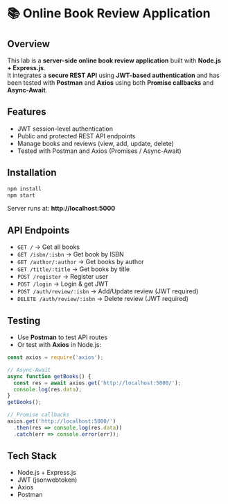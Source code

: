 # 📚 Online Book Review Application

## Overview
This lab is a **server-side online book review application** built with **Node.js + Express.js**.  
It integrates a **secure REST API** using **JWT-based authentication** and has been tested with **Postman** and **Axios** using both **Promise callbacks** and **Async-Await**.

## Features
- JWT session-level authentication
- Public and protected REST API endpoints
- Manage books and reviews (view, add, update, delete)
- Tested with Postman and Axios (Promises / Async-Await)

## Installation
```bash
npm install
npm start
```

Server runs at: **http://localhost:5000**

## API Endpoints
- `GET /` → Get all books
- `GET /isbn/:isbn` → Get book by ISBN
- `GET /author/:author` → Get books by author
- `GET /title/:title` → Get books by title
- `POST /register` → Register user
- `POST /login` → Login & get JWT
- `POST /auth/review/:isbn` → Add/Update review (JWT required)
- `DELETE /auth/review/:isbn` → Delete review (JWT required)

## Testing
- Use **Postman** to test API routes  
- Or test with **Axios** in Node.js:
```js
const axios = require('axios');

// Async-Await
async function getBooks() {
  const res = await axios.get('http://localhost:5000/');
  console.log(res.data);
}
getBooks();

// Promise callbacks
axios.get('http://localhost:5000/')
  .then(res => console.log(res.data))
  .catch(err => console.error(err));
```

## Tech Stack
- Node.js + Express.js
- JWT (jsonwebtoken)
- Axios
- Postman
